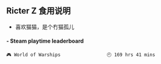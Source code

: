 ## Ricter Z 食用说明
- 喜欢猫猫，是个冇猫孤儿

<!-- steam-box start -->
#### - Steam playtime leaderboard
```text
🎮 World of Warships                 🕘 169 hrs 41 mins
```
<!-- Powered by https://github.com/YouEclipse/steam-box . -->
<!-- steam-box end -->
